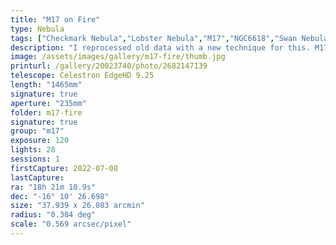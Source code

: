 ```yaml
---
title: "M17 on Fire"
type: Nebula
tags: ["Checkmark Nebula","Lobster Nebula","M17","NGC6618","Swan Nebula","omega Nebula"]
description: "I reprocessed old data with a new technique for this. M17 goes by several different names: Checkmark, Horseshoe, Lobster, Omega and Swan. It is a massive star-forming region that is bright and richly structured. It has a complex structure that is unique due to the almost straight-edged regions of darks and transitions from billowing clouds of molecular gas to long, twisting tendrils."
image: /assets/images/gallery/m17-fire/thumb.jpg
printurl: /gallery/20023740/photo/2682147139
telescope: Celestron EdgeHD 9.25
length: "1465mm"
signature: true
aperture: "235mm"
folder: m17-fire
signature: true
group: "m17"
exposure: 120
lights: 28
sessions: 1
firstCapture: 2022-07-08
lastCapture:
ra: "18h 21m 10.9s"
dec: "-16° 10' 26.698"
size: "37.939 x 26.083 arcmin"
radius: "0.384 deg"
scale: "0.569 arcsec/pixel"
---
```

